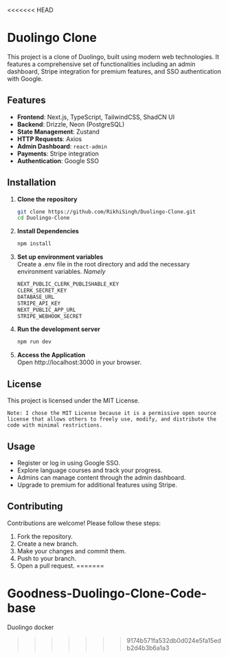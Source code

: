 <<<<<<< HEAD
# Duolingo Clone

This project is a clone of Duolingo, built using modern web technologies. It features a comprehensive set of functionalities including an admin dashboard, Stripe integration for premium features, and SSO authentication with Google.

## Features

- **Frontend**: Next.js, TypeScript, TailwindCSS, ShadCN UI
- **Backend**: Drizzle, Neon (PostgreSQL)
- **State Management**: Zustand
- **HTTP Requests**: Axios
- **Admin Dashboard**: `react-admin`
- **Payments**: Stripe integration
- **Authentication**: Google SSO

## Installation

1. **Clone the repository**
   ```bash
   git clone https://github.com/RikhiSingh/Duolingo-Clone.git
   cd Duolingo-Clone
   
2. **Install Dependencies**
   ```bash
   npm install
   
3. **Set up environment variables** <br/>
   Create a .env file in the root directory and add the necessary environment variables.
   *Namely*
   ```bash
   NEXT_PUBLIC_CLERK_PUBLISHABLE_KEY 
   CLERK_SECRET_KEY 
   DATABASE_URL
   STRIPE_API_KEY
   NEXT_PUBLIC_APP_URL
   STRIPE_WEBHOOK_SECRET

4. **Run the development server**
   ```bash
   npm run dev

5. **Access the Application** <br />
   Open http://localhost:3000 in your browser.

## License
This project is licensed under the MIT License.

```Note: I chose the MIT License because it is a permissive open source license that allows others to freely use, modify, and distribute the code with minimal restrictions.```

## Usage
- Register or log in using Google SSO.
- Explore language courses and track your progress.
- Admins can manage content through the admin dashboard.
- Upgrade to premium for additional features using Stripe.
  
## Contributing <br />
Contributions are welcome! Please follow these steps: <br />

1. Fork the repository.
2. Create a new branch.
3. Make your changes and commit them.
4. Push to your branch.
5. Open a pull request.
=======
# Goodness-Duolingo-Clone-Code-base
Duolingo docker
>>>>>>> 9174b571fa532db0d024e5fa15edb2d4b3b6a1a3
